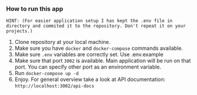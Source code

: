 ### How to run this app

`HINT: (For easier application setup I has kept the .env file in directory and commited it to the repository. Don't repeat it on your projects.)`
1. Clone repository at your local machine.
2. Make sure you have `docker` and `docker-compose` commands available.
3. Make sure `.env` variables are correctly set. Use .env.example 
4. Make sure that port `3002` is available. Main application will be run on that port. You can specify other port as an environment variable.
5. Run `docker-compose up -d`
6. Enjoy. For general overview take a look at API documentation: `http://localhost:3002/api-docs`
